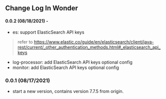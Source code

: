 ## Change Log In Wonder

#### 0.0.2 (08/18/2021) - 

* es: support ElasticSearch API keys
> refer to https://www.elastic.co/guide/en/elasticsearch/client/java-rest/current/_other_authentication_methods.html#_elasticsearch_api_keys
* log-processor: add ElasticSearch API keys optional config
* monitor: add ElasticSearch API keys optional config

### 0.0.1 (08/17/2021)

* start a new version, contains version 7.7.5 from origin. 

